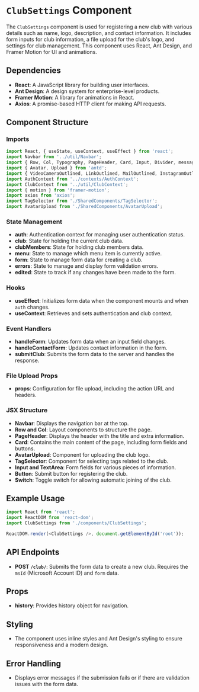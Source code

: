 # `ClubSettings` Component

The `ClubSettings` component is used for registering a new club with various details such as name, logo, description, and contact information. It includes form inputs for club information, a file upload for the club's logo, and settings for club management. This component uses React, Ant Design, and Framer Motion for UI and animations.

## Dependencies

- **React**: A JavaScript library for building user interfaces.
- **Ant Design**: A design system for enterprise-level products.
- **Framer Motion**: A library for animations in React.
- **Axios**: A promise-based HTTP client for making API requests.

## Component Structure

### Imports

```javascript
import React, { useState, useContext, useEffect } from 'react';
import Navbar from '../util/Navbar';
import { Row, Col, Typography, PageHeader, Card, Input, Divider, message, Button, Switch } from 'antd';
import { Avatar, Upload } from 'antd';
import { VideoCameraOutlined, LinkOutlined, MailOutlined, InstagramOutlined, YoutubeOutlined } from '@ant-design/icons';
import AuthContext from '../contexts/AuthContext';
import ClubContext from '../util/ClubContext';
import { motion } from 'framer-motion';
import axios from 'axios';
import TagSelector from './SharedComponents/TagSelector';
import AvatarUpload from './SharedComponents/AvatarUpload';
```

### State Management

- **auth**: Authentication context for managing user authentication status.
- **club**: State for holding the current club data.
- **clubMembers**: State for holding club members data.
- **menu**: State to manage which menu item is currently active.
- **form**: State to manage form data for creating a club.
- **errors**: State to manage and display form validation errors.
- **edited**: State to track if any changes have been made to the form.

### Hooks

- **useEffect**: Initializes form data when the component mounts and when `auth` changes.
- **useContext**: Retrieves and sets authentication and club context.

### Event Handlers

- **handleForm**: Updates form data when an input field changes.
- **handleContactForm**: Updates contact information in the form.
- **submitClub**: Submits the form data to the server and handles the response.

### File Upload Props

- **props**: Configuration for file upload, including the action URL and headers.

### JSX Structure

- **Navbar**: Displays the navigation bar at the top.
- **Row and Col**: Layout components to structure the page.
- **PageHeader**: Displays the header with the title and extra information.
- **Card**: Contains the main content of the page, including form fields and buttons.
- **AvatarUpload**: Component for uploading the club logo.
- **TagSelector**: Component for selecting tags related to the club.
- **Input and TextArea**: Form fields for various pieces of information.
- **Button**: Submit button for registering the club.
- **Switch**: Toggle switch for allowing automatic joining of the club.

## Example Usage

```javascript
import React from 'react';
import ReactDOM from 'react-dom';
import ClubSettings from './components/ClubSettings';

ReactDOM.render(<ClubSettings />, document.getElementById('root'));
```

## API Endpoints

- **POST `/club/`**: Submits the form data to create a new club. Requires the `msId` (Microsoft Account ID) and `form` data.

## Props

- **history**: Provides history object for navigation.

## Styling

- The component uses inline styles and Ant Design's styling to ensure responsiveness and a modern design.

## Error Handling

- Displays error messages if the submission fails or if there are validation issues with the form data.